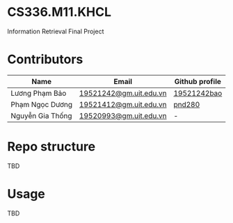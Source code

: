 # CS336.M11.KHCL 
Information Retrieval Final Project

# Contributors
|Name               | Email                  | Github profile                                        |
|-------------------|------------------------|-------------------------------------------------------|
|Lương Phạm Bảo     | 19521242@gm.uit.edu.vn | [19521242bao](https://github.com/19521242bao)         |
|Phạm Ngọc Dương    | 19521412@gm.uit.edu.vn | [pnd280](https://github.com/pnd280)                   |
|Nguyễn Gia Thống   | 19520993@gm.uit.edu.vn | -                                                     |

# Repo structure
TBD

# Usage
TBD
